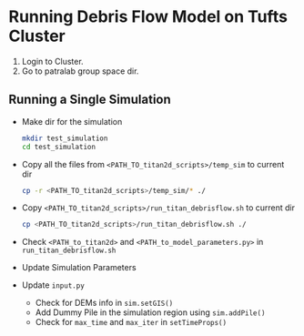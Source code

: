 # Running Debris Flow Model on Tufts Cluster

1. Login to Cluster.
2. Go to patralab group space dir.

## Running a Single Simulation

- Make dir for the simulation

    ```bash
    mkdir test_simulation
    cd test_simulation
    ```

- Copy all the files from `<PATH_TO_titan2d_scripts>/temp_sim` to current dir

    ```bash
    cp -r <PATH_TO_titan2d_scripts>/temp_sim/* ./
    ```

- Copy `<PATH_TO_titan2d_scripts>/run_titan_debrisflow.sh` to current dir

    ```bash
    cp <PATH_TO_titan2d_scripts>/run_titan_debrisflow.sh ./
    ```

- Check `<PATH_to_titan2d>` and `<PATH_to_model_parameters.py>` in `run_titan_debrisflow.sh`

- Update Simulation Parameters

- Update `input.py`
  - Check for DEMs info in `sim.setGIS()`
  - Add Dummy Pile in the simulation region using `sim.addPile()`
  - Check for `max_time` and `max_iter` in `setTimeProps()`
